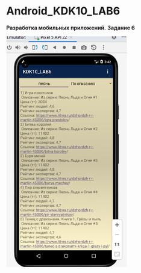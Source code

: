 # Android_KDK10_LAB6
**Разработка мобильных приложений.**
**Задание 6**

![Screenshot](Screenshot.png)
